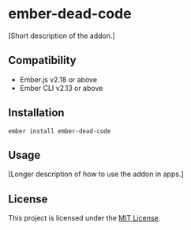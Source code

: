 ember-dead-code
==============================================================================

[Short description of the addon.]


Compatibility
------------------------------------------------------------------------------

* Ember.js v2.18 or above
* Ember CLI v2.13 or above


Installation
------------------------------------------------------------------------------

```
ember install ember-dead-code
```


Usage
------------------------------------------------------------------------------

[Longer description of how to use the addon in apps.]


License
------------------------------------------------------------------------------

This project is licensed under the [MIT License](LICENSE.md).
